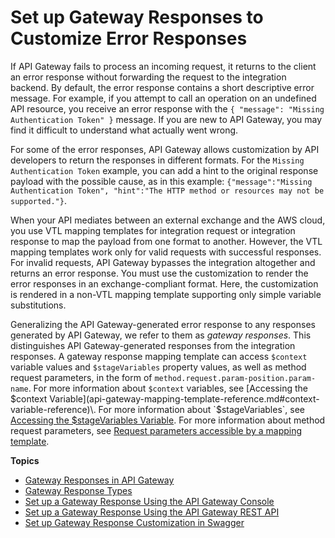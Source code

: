 # Set up Gateway Responses to Customize Error Responses<a name="customize-gateway-responses"></a>

If API Gateway fails to process an incoming request, it returns to the client an error response without forwarding the request to the integration backend\. By default, the error response contains a short descriptive error message\. For example, if you attempt to call an operation on an undefined API resource, you receive an error response with the `{ "message": "Missing Authentication Token" }` message\. If you are new to API Gateway, you may find it difficult to understand what actually went wrong\. 

 For some of the error responses, API Gateway allows customization by API developers to return the responses in different formats\. For the `Missing Authentication Token` example, you can add a hint to the original response payload with the possible cause, as in this example: `{"message":"Missing Authentication Token", "hint":"The HTTP method or resources may not be supported."}`\. 

 When your API mediates between an external exchange and the AWS cloud, you use VTL mapping templates for integration request or integration response to map the payload from one format to another\. However, the VTL mapping templates work only for valid requests with successful responses\. For invalid requests, API Gateway bypasses the integration altogether and returns an error response\. You must use the customization to render the error responses in an exchange\-compliant format\. Here, the customization is rendered in a non\-VTL mapping template supporting only simple variable substitutions\. 

 Generalizing the API Gateway\-generated error response to any responses generated by API Gateway, we refer to them as *gateway responses*\. This distinguishes API Gateway\-generated responses from the integration responses\. A gateway response mapping template can access `$context` variable values and `$stageVariables` property values, as well as method request parameters, in the form of `method.request.param-position.param-name`\. For more information about `$context` variables, see [Accessing the $context Variable](api-gateway-mapping-template-reference.md#context-variable-reference)\. For more information about `$stageVariables`, see [Accessing the $stageVariables Variable](api-gateway-mapping-template-reference.md#stagevariables-template-reference)\. For more information about method request parameters, see [Request parameters accessible by a mapping template](request-response-data-mappings.md#mapping-request-parameters)\. 

**Topics**
+ [Gateway Responses in API Gateway](api-gateway-gatewayResponse-definition.md)
+ [Gateway Response Types](supported-gateway-response-types.md)
+ [Set up a Gateway Response Using the API Gateway Console](set-up-gateway-response-using-the-console.md)
+ [Set up a Gateway Response Using the API Gateway REST API](set-up-gateway-response-using-the-api.md)
+ [Set up Gateway Response Customization in Swagger](set-up-gateway-responses-in-swagger.md)